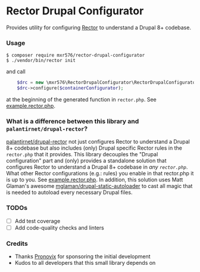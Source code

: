 # Rector Drupal Configurator

Provides utility for configuring [Rector](https://getrector.org) to understand a Drupal 8+ codebase.

### Usage

```
$ composer require mxr576/rector-drupal-configurator
$ ./vendor/bin/rector init
```

and call

```php
    $drc = new \mxr576\RectorDrupalConfigurator\RectorDrupalConfigurator();
    $drc->configure($containerConfigurator);
```

at the beginning of the generated function in `rector.php`. See [example.rector.php](example.rector.php).

### What is a difference between this library and `palantirnet/drupal-rector`?

[palantirnet/drupal-rector](https://github.com/palantirnet/drupal-rector) not just configures Rector to understand a
Drupal 8+ codebase but also includes (only) Drupal specific Rector rules in the `rector.php` that it provides.
This library decouples the "Drupal configuration" part and (only) provides a standalone solution that configures Rector
to understand a Drupal 8+ codebase in _any `rector.php`_. What other Rector configurations (e.g.: rules) you enable in
that rector.php it is up to you. See [example.rector.php](example.rector.php).
In addition, this solution uses Matt Glaman's awesome [mglaman/drupal-static-autoloader](https://github.com/mglaman/drupal-static-autoloader)
to cast all magic that is needed to autoload every necessary Drupal files.

### TODOs

- [ ] Add test coverage
- [ ] Add code-quality checks and linters

### Credits

* Thanks [Pronovix](https://pronovix.com) for sponsoring the initial development
* Kudos to all developers that this small library depends on
